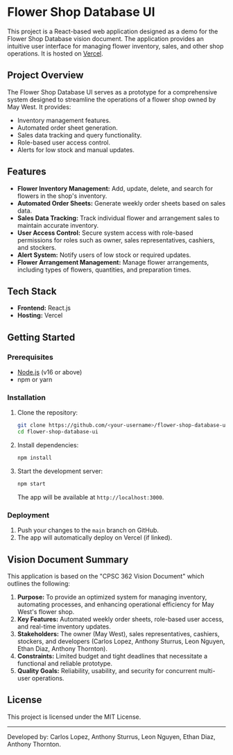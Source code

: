 # Flower Shop Database UI

This project is a React-based web application designed as a demo for the Flower Shop Database vision document. The application provides an intuitive user interface for managing flower inventory, sales, and other shop operations. It is hosted on [Vercel](https://vercel.com/).

## Project Overview
The Flower Shop Database UI serves as a prototype for a comprehensive system designed to streamline the operations of a flower shop owned by May West. It provides:

- Inventory management features.
- Automated order sheet generation.
- Sales data tracking and query functionality.
- Role-based user access control.
- Alerts for low stock and manual updates.

## Features
- **Flower Inventory Management:** Add, update, delete, and search for flowers in the shop's inventory.
- **Automated Order Sheets:** Generate weekly order sheets based on sales data.
- **Sales Data Tracking:** Track individual flower and arrangement sales to maintain accurate inventory.
- **User Access Control:** Secure system access with role-based permissions for roles such as owner, sales representatives, cashiers, and stockers.
- **Alert System:** Notify users of low stock or required updates.
- **Flower Arrangement Management:** Manage flower arrangements, including types of flowers, quantities, and preparation times.

## Tech Stack
- **Frontend:** React.js
- **Hosting:** Vercel

## Getting Started

### Prerequisites
- [Node.js](https://nodejs.org/) (v16 or above)
- npm or yarn

### Installation
1. Clone the repository:
   ```bash
   git clone https://github.com/<your-username>/flower-shop-database-ui.git
   cd flower-shop-database-ui
   ```

2. Install dependencies:
   ```bash
   npm install
   ```

3. Start the development server:
   ```bash
   npm start
   ```

   The app will be available at `http://localhost:3000`.

### Deployment
1. Push your changes to the `main` branch on GitHub.
2. The app will automatically deploy on Vercel (if linked).

## Vision Document Summary
This application is based on the "CPSC 362 Vision Document" which outlines the following:

1. **Purpose:** To provide an optimized system for managing inventory, automating processes, and enhancing operational efficiency for May West's flower shop.
2. **Key Features:** Automated weekly order sheets, role-based user access, and real-time inventory updates.
3. **Stakeholders:** The owner (May West), sales representatives, cashiers, stockers, and developers (Carlos Lopez, Anthony Sturrus, Leon Nguyen, Ethan Diaz, Anthony Thornton).
4. **Constraints:** Limited budget and tight deadlines that necessitate a functional and reliable prototype.
5. **Quality Goals:** Reliability, usability, and security for concurrent multi-user operations.

## License
This project is licensed under the MIT License.

---

Developed by: Carlos Lopez, Anthony Sturrus, Leon Nguyen, Ethan Diaz, Anthony Thornton.
